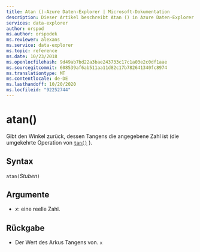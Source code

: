 ```yaml
---
title: Atan ()-Azure Daten-Explorer | Microsoft-Dokumentation
description: Dieser Artikel beschreibt Atan () in Azure Daten-Explorer.
services: data-explorer
author: orspod
ms.author: orspodek
ms.reviewer: alexans
ms.service: data-explorer
ms.topic: reference
ms.date: 10/23/2018
ms.openlocfilehash: 9d49ab7bd22a3bae243733c17c1a03e2c0df1aae
ms.sourcegitcommit: 608539af6ab511aa11d82c17b782641340fc8974
ms.translationtype: MT
ms.contentlocale: de-DE
ms.lasthandoff: 10/20/2020
ms.locfileid: "92252744"
---
```

# <a name="atan"></a>atan()

Gibt den Winkel zurück, dessen Tangens die angegebene Zahl ist (die umgekehrte Operation von [`tan()`](tanfunction.md) ).

## <a name="syntax"></a>Syntax

`atan(`*Stuben*`)`

## <a name="arguments"></a>Argumente

* *x*: eine reelle Zahl.

## <a name="returns"></a>Rückgabe

* Der Wert des Arkus Tangens von. `x`